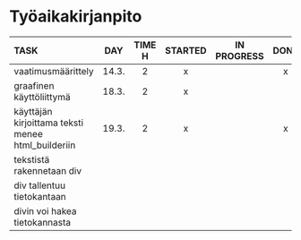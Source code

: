 # Työaikakirjanpito

| TASK               | DAY   | TIME H | STARTED  | IN PROGRESS | DONE |
| :----------------- | :---: | :----: | :------: | :---------: | :---:|
| vaatimusmäärittely | 14.3. | 2      | x        |             | x    |
| graafinen käyttöliittymä | 18.3. | 2 | x |  | |
| käyttäjän kirjoittama teksti menee html_builderiin | 19.3. | 2 | x |  |x |
| tekstistä rakennetaan div | |  |  |  | |
| div tallentuu tietokantaan | |  |  |  | |
| divin voi hakea tietokannasta | |  |  |  | |
